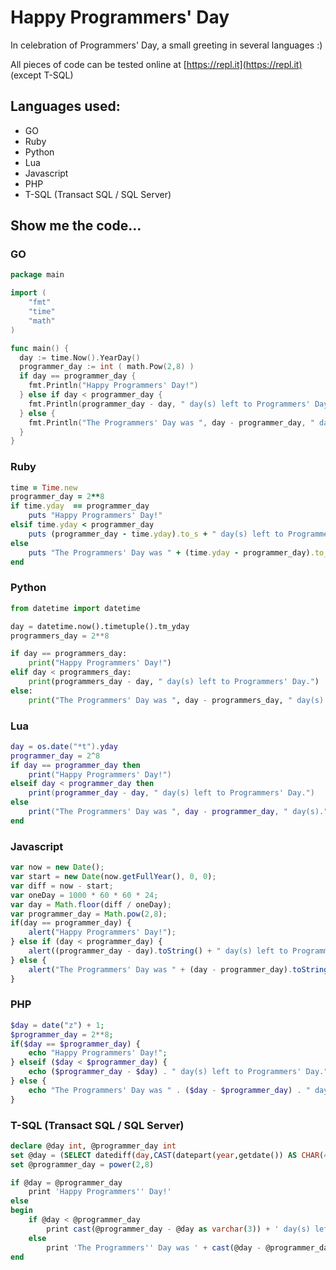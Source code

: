 # Happy Programmers' Day
In celebration of Programmers' Day, a small greeting in several languages :)

All pieces of code can be tested online at [https://repl.it](https://repl.it) (except T-SQL)

## Languages used:
* GO
* Ruby
* Python
* Lua
* Javascript
* PHP
* T-SQL (Transact SQL / SQL Server)
 
## Show me the code...

### GO
```go
package main

import (
	"fmt" 
	"time"
	"math"
)

func main() {
  day := time.Now().YearDay()
  programmer_day := int ( math.Pow(2,8) )
  if day == programmer_day {
  	fmt.Println("Happy Programmers' Day!")
  } else if day < programmer_day {
  	fmt.Println(programmer_day - day, " day(s) left to Programmers' Day.")
  } else {
  	fmt.Println("The Programmers' Day was ", day - programmer_day, " day(s).")	
  }
}
```

### Ruby
```ruby
time = Time.new
programmer_day = 2**8
if time.yday  == programmer_day
	puts "Happy Programmers' Day!"
elsif time.yday < programmer_day
	puts (programmer_day - time.yday).to_s + " day(s) left to Programmers' Day."
else
	puts "The Programmers' Day was " + (time.yday - programmer_day).to_s + " day(s)."
end
```

### Python
```python
from datetime import datetime

day = datetime.now().timetuple().tm_yday
programmers_day = 2**8

if day == programmers_day:
	print("Happy Programmers' Day!")
elif day < programmers_day:
	print(programmers_day - day, " day(s) left to Programmers' Day.")
else:
	print("The Programmers' Day was ", day - programmers_day, " day(s).")
```

### Lua
```lua
day = os.date("*t").yday
programmer_day = 2^8
if day == programmer_day then
	print("Happy Programmers' Day!")
elseif day < programmer_day then
	print(programmer_day - day, " day(s) left to Programmers' Day.")
else
	print("The Programmers' Day was ", day - programmer_day, " day(s).")
end
```

### Javascript
```javascript
var now = new Date();
var start = new Date(now.getFullYear(), 0, 0);
var diff = now - start;
var oneDay = 1000 * 60 * 60 * 24;
var day = Math.floor(diff / oneDay);
var programmer_day = Math.pow(2,8);
if(day == programmer_day) {
	alert("Happy Programmers' Day!");
} else if (day < programmer_day) {
	alert((programmer_day - day).toString() + " day(s) left to Programmers' Day." );
} else {
	alert("The Programmers' Day was " + (day - programmer_day).toString() + " day(s).")
}
```

### PHP
```php
$day = date("z") + 1; 
$programmer_day = 2**8;
if($day == $programmer_day) {
	echo "Happy Programmers' Day!";
} elseif ($day < $programmer_day) {
	echo ($programmer_day - $day) . " day(s) left to Programmers' Day.";
} else {
	echo "The Programmers' Day was " . ($day - $programmer_day) . " day(s).";
}
```

### T-SQL (Transact SQL / SQL Server)
```sql
declare @day int, @programmer_day int
set @day = (SELECT datediff(day,CAST(datepart(year,getdate()) AS CHAR(4)) + '-01-01',getdate()+1))
set @programmer_day = power(2,8)

if @day = @programmer_day
	print 'Happy Programmers'' Day!'
else
begin
	if @day < @programmer_day
		print cast(@programmer_day - @day as varchar(3)) + ' day(s) left to Programmers'' Day.'
	else
		print 'The Programmers'' Day was ' + cast(@day - @programmer_day as varchar(3)) + ' day(s).'
end
```

